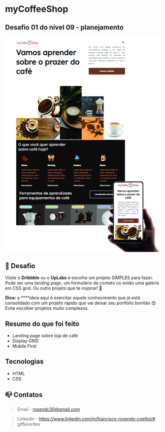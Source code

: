 # myCoffeeShop
## Desafio 01 do nível 09 - planejamento

![Projeto "GitFav"](./.github/preview.jpg)

## :dart:  Desafio

Visite o **Dribbble** ou o **UpLabs** e escolha um projeto SIMPLES para fazer. Pode ser uma *landing page*, um formulário de contato ou então uma galeria em CSS grid. Ou outro projeto que te inspirar! 🚀

**Dica:**  a ****ideia aqui é exercitar aquele conhecimento que já está consolidado com um projeto rápido que vai deixar seu portfolio bonitão 😍 Evite escolher projetos muito complexos.

## Resumo do que foi feito
- Landing page sobre loja de café
- Display GRID
- Mobile First  

## Tecnologias

* HTML
* CSS

## :mailbox_closed: Contatos

> Email - rosendc30@gmail.com

> Linkedin - https://www.linkedin.com/in/francisco-rosendo-coelho/# gitfavorites